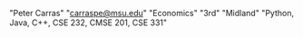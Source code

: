 "Peter Carras" 
"carraspe@msu.edu" 
"Economics" 
"3rd" 
"Midland" 
"Python, Java, C++, CSE 232, CMSE 201, CSE 331" 
